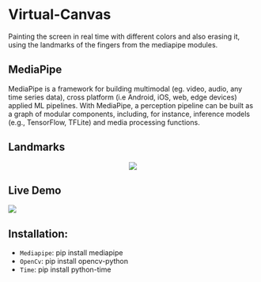 # Virtual-Canvas

Painting the screen in real time with different colors and also erasing it, using the landmarks of the fingers from the mediapipe modules.

## MediaPipe

MediaPipe is a framework for building multimodal (eg. video, audio, any time series data), cross platform (i.e Android, iOS, web, edge devices) applied ML pipelines. With MediaPipe, a perception pipeline can be built as a graph of modular components, including, for instance, inference models (e.g., TensorFlow, TFLite) and media processing functions.

## Landmarks

<p align = 'center' height ='500px' weidth ='200'>
<img src ='https://user-images.githubusercontent.com/57028410/136441803-4e2c1601-500f-4e10-a8f1-f3a7282b61f6.png'>
</p>

## Live Demo

![](https://github.com/Abhishekkakati101/Virtual-Canvas/blob/main/canvas5.gif)

## Installation:
-  `Mediapipe`: pip install mediapipe
- `OpenCv`: pip install opencv-python
- `Time`: pip install python-time
